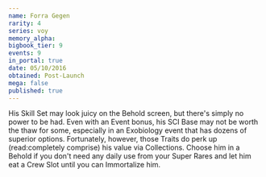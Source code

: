 ```yaml
---
name: Forra Gegen
rarity: 4
series: voy
memory_alpha:
bigbook_tier: 9
events: 9
in_portal: true
date: 05/10/2016
obtained: Post-Launch
mega: false
published: true
---
```


His Skill Set may look juicy on the Behold screen, but there's simply no power to be had. Even with an Event bonus, his SCI Base may not be worth the thaw for some, especially in an Exobiology event that has dozens of superior options. Fortunately, however, those Traits do perk up (read:completely comprise) his value via Collections. Choose him in a Behold if you don't need any daily use from your Super Rares and let him eat a Crew Slot until you can Immortalize him.

